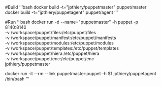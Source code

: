 #Build
‘‘‘bash
docker build -t="jpthiery/puppetmaster" puppet/master
docker build -t="jpthiery/puppetagent" puppet/agent
‘‘‘

#Run
‘‘‘bash
docker run -d --name="puppetmaster" -h puppet -p 8140:8140 \
	-v /workspace/puppet/files:/etc/puppet/files  \
	-v /workspace/puppet/manifest:/etc/puppet/manifests \
	-v /workspace/puppet/modules:/etc/puppet/modules \
	-v /workspace/puppet/templates:/etc/puppet/templates \
	-v /workspace/puppet/hiera:/etc/puppet/hiera \
	-v /workspace/puppet/enc:/etc/puppet/enc \
	jpthiery/puppetmaster

docker run -it --rm --link puppetmaster:puppet -h $1 jpthiery/puppetagent /bin/bash
‘‘‘